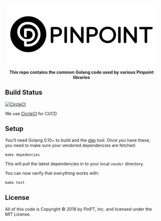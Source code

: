 <div align="center">
	<img width="500" src=".github/logo.svg" alt="pinpt-logo">
</div>

<p align="center" color="#6a737d">
	<strong>This repo contains the common Golang code used by various Pinpoint libraries</strong>
</p>

## Build Status

[![CircleCI](https://circleci.com/gh/pinpt/go-common.svg?style=svg)](https://circleci.com/gh/pinpt/go-common)

We use [CircleCI](https://circleci.com/) for CI/CD

## Setup

You'll need Golang 0.10+ to build and the [dep](github.com/golang/dep/cmd/dep) tool. Once you have these, you need to make sure your vendored dependencies are fetched:

```
make depedencies
```

This will pull the latest dependencies in to your local `vendor` directory.

You can now verify that everything works with:

```
make test
```

## License

All of this code is Copyright &copy; 2018 by PinPT, Inc. and licensed under the MIT License.
